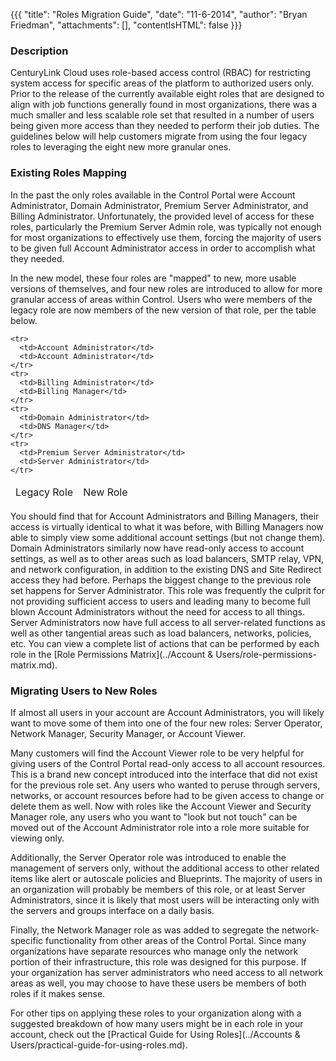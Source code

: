 {{{
  "title": "Roles Migration Guide",
  "date": "11-6-2014",
  "author": "Bryan Friedman",
  "attachments": [],
  "contentIsHTML": false
}}}

<h3>Description</h3>
<p>CenturyLink Cloud uses role-based access control (RBAC) for restricting system access for specific areas of the platform to authorized users only. Prior to the release of the currently available eight roles that are designed to align with job functions generally found in most organizations, there was a much smaller and less scalable role set that resulted in a number of users being given more access than they needed to perform their job duties. The guidelines below will help customers migrate from using the four legacy roles to leveraging the eight new more granular ones.</p>
<h3>Existing Roles Mapping</h3>
<p>In the past the only roles available in the Control Portal were Account Administrator, Domain Administrator, Premium Server Administrator, and Billing Administrator. Unfortunately, the provided level of access for these roles, particularly the Premium Server Admin role, was typically not enough for most organizations to effectively use them, forcing the majority of users to be given full Account Administrator access in order to accomplish what they needed.</p>
<p>In the new model, these four roles are "mapped" to new, more usable versions of themselves, and four new roles are introduced to allow for more granular access of areas within Control. Users who were members of the legacy role are now members of the new version of that role, per the table below. </p>
<table>
<thead>
<tr>
  <td>Legacy Role</td>
  <td>New Role
  </td>
</tr>
</thead>
  <tbody>

    <tr>
      <td>Account Administrator</td>
      <td>Account Administrator</td>
    </tr>
    <tr>
      <td>Billing Administrator</td>
      <td>Billing Manager</td>
    </tr>
    <tr>
      <td>Domain Administrator</td>
      <td>DNS Manager</td>
    </tr>
    <tr>
      <td>Premium Server Administrator</td>
      <td>Server Administrator</td>
    </tr>
  </tbody>
</table>

You should find that for Account Administrators and Billing Managers, their access is virtually identical to what it was before, with Billing Managers now able to simply view some additional account settings (but not change them). Domain Administrators similarly now have read-only access to account settings, as well as to other areas such as load balancers, SMTP relay, VPN, and network configuration, in addition to the existing DNS and Site Redirect access they had before. Perhaps the biggest change to the previous role set happens for Server Administrator. This role was frequently the culprit for not providing sufficient access to users and leading many to become full blown Account Administrators without the need for access to all things. Server Administrators now have full access to all server-related functions as well as other tangential areas such as load balancers, networks, policies, etc. You can view a complete list of actions that can be performed by each role in the
[Role Permissions Matrix](../Account & Users/role-permissions-matrix.md).

<h3>Migrating Users to New Roles</h3>
<p>If almost all users in your account are Account Administrators, you will likely want to move some of them into one of the four new roles: Server Operator, Network Manager, Security Manager, or Account Viewer.</p>
<p>Many customers will find the Account Viewer role to be very helpful for giving users of the Control Portal read-only access to all account resources. This is a brand new concept introduced into the interface that did not exist for the previous role set. Any users who wanted to peruse through servers, networks, or account resources before had to be given access to change or delete them as well. Now with roles like the Account Viewer and Security Manager role, any users who you want to "look but not touch" can be moved out of the Account Administrator role into a role more suitable for viewing only. </p>
<p>Additionally, the Server Operator role was introduced to enable the management of servers only, without the additional access to other related items like alert or autoscale policies and Blueprints. The majority of users in an organization will probably be members of this role, or at least Server Administrators, since it is likely that most users will be interacting only with the servers and groups interface on a daily basis.</p>
<p>Finally, the Network Manager role as was added to segregate the network-specific functionality from other areas of the Control Portal. Since many organizations have separate resources who manage only the network portion of their infrastructure, this role was designed for this purpose. If your organization has server administrators who need access to all network areas as well, you may choose to have these users be members of both roles if it makes sense.</p>
<p>For other tips on applying these roles to your organization along with a suggested breakdown of how many users might be in each role in your account, check out the [Practical Guide for Using Roles](../Accounts & Users/practical-guide-for-using-roles.md). </p>
